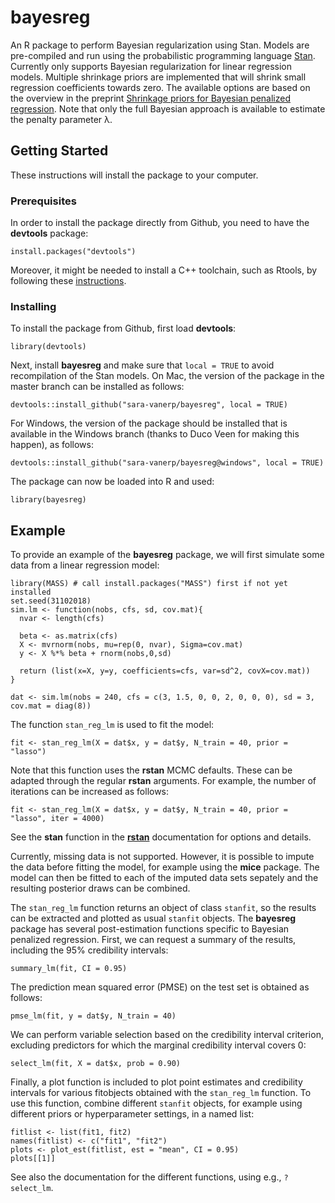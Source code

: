 # bayesreg
An R package to perform Bayesian regularization using Stan. Models are pre-compiled and run using the probabilistic programming language [Stan](http://mc-stan.org). Currently only supports Bayesian regularization for linear regression models. Multiple shrinkage priors are implemented that will shrink small regression coefficients towards zero. The available options are based on the overview in the preprint [Shrinkage priors for Bayesian penalized regression](https://osf.io/4gr6z/). Note that only the full Bayesian approach is available to estimate the penalty parameter &lambda;.

## Getting Started

These instructions will install the package to your computer.

### Prerequisites

In order to install the package directly from Github, you need to have the **devtools** package:

```
install.packages("devtools")
```

Moreover, it might be needed to install a C++ toolchain, such as Rtools, by following these [instructions](https://github.com/stan-dev/rstan/wiki/RStan-Getting-Started).

### Installing

To install the package from Github, first load **devtools**:

```
library(devtools)
```

Next, install **bayesreg** and make sure that `local = TRUE` to avoid recompilation of the Stan models. On Mac, the version of the package in the master branch can be installed as follows:

```
devtools::install_github("sara-vanerp/bayesreg", local = TRUE)
```
For Windows, the version of the package should be installed that is available in the Windows branch (thanks to Duco Veen for making this happen), as follows:

```
devtools::install_github("sara-vanerp/bayesreg@windows", local = TRUE)
```

The package can now be loaded into R and used:

```
library(bayesreg)
```

## Example

To provide an example of the **bayesreg** package, we will first simulate some data from a linear regression model:

```
library(MASS) # call install.packages("MASS") first if not yet installed
set.seed(31102018)
sim.lm <- function(nobs, cfs, sd, cov.mat){
  nvar <- length(cfs)  
  
  beta <- as.matrix(cfs)
  X <- mvrnorm(nobs, mu=rep(0, nvar), Sigma=cov.mat)
  y <- X %*% beta + rnorm(nobs,0,sd)
  
  return (list(x=X, y=y, coefficients=cfs, var=sd^2, covX=cov.mat))
}

dat <- sim.lm(nobs = 240, cfs = c(3, 1.5, 0, 0, 2, 0, 0, 0), sd = 3, cov.mat = diag(8))
```

The function `stan_reg_lm` is used to fit the model:

```
fit <- stan_reg_lm(X = dat$x, y = dat$y, N_train = 40, prior = "lasso")
```

Note that this function uses the **rstan** MCMC defaults. These can be adapted through the regular **rstan** arguments. For example, the number of iterations can be increased as follows:

```
fit <- stan_reg_lm(X = dat$x, y = dat$y, N_train = 40, prior = "lasso", iter = 4000)
```

See the **stan** function in the [**rstan**](https://cran.r-project.org/web/packages/rstan/rstan.pdf) documentation for options and details.

Currently, missing data is not supported. However, it is possible to impute the data before fitting the model, for example using the **mice** package. The model can then be fitted to each of the imputed data sets sepately and the resulting posterior draws can be combined.

The `stan_reg_lm` function returns an object of class `stanfit`, so the results can be extracted and plotted as usual `stanfit` objects. The **bayesreg** package has several post-estimation functions specific to Bayesian penalized regression.
First, we can request a summary of the results, including the 95% credibility intervals:

```
summary_lm(fit, CI = 0.95)
```

The prediction mean squared error (PMSE) on the test set is obtained as follows:

```
pmse_lm(fit, y = dat$y, N_train = 40)
```

We can perform variable selection based on the credibility interval criterion, excluding predictors for which the marginal credibility interval covers 0:

```
select_lm(fit, X = dat$x, prob = 0.90)
```

Finally, a plot function is included to plot point estimates and credibility intervals for various fitobjects obtained with the `stan_reg_lm` function. To use this function, combine different `stanfit` objects, for example using different priors or hyperparameter settings, in a named list:

```
fitlist <- list(fit1, fit2)
names(fitlist) <- c("fit1", "fit2")
plots <- plot_est(fitlist, est = "mean", CI = 0.95)
plots[[1]]
``` 

See also the documentation for the different functions, using e.g., `?select_lm`.

